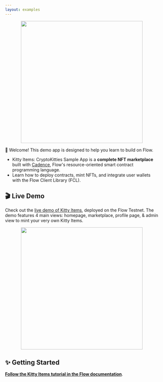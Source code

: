 ```yaml
---
layout: examples
---
```


<p align="center">
  <a href="https://kitty-items.onflow.org/">
    <img width="400" src="https://github.com/onflow/kitty-items/raw/master/assets/kitty-items-banner.png" />
  </a>
</p>

👋 Welcome! This demo app is designed to help you learn to build on Flow.

- Kitty Items: CryptoKitties Sample App is a **complete NFT marketplace** built with [Cadence](https://docs.onflow.org/cadence), Flow's resource-oriented smart contract programming language.
- Learn how to deploy contracts, mint NFTs, and integrate user wallets with the Flow Client Library (FCL).

## 🎬 Live Demo

Check out the [live demo of Kitty Items](https://kitty-items.onflow.org/),
deployed on the Flow Testnet. The demo features 4 main views: homepage, marketplace, profile page, & admin view to mint your very own Kitty Items.
<p align="center">
  <img width="400" src="https://github.com/onflow/kitty-items/raw/master/assets/kitty-items-homepage-view.png" />
</p>

## ✨ Getting Started

[**Follow the Kitty Items tutorial in the Flow documentation**](https://docs.onflow.org/kitty-items/install/).